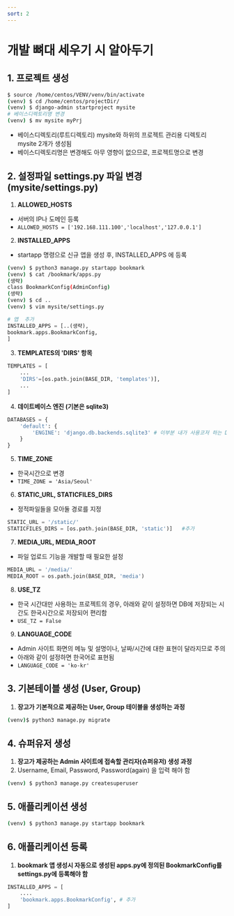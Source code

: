 ```yaml
---
sort: 2
---
```


# 개발 뼈대 세우기 시 알아두기

## 1. 프로젝트 생성
```bash
$ source /home/centos/VENV/venv/bin/activate
(venv) $ cd /home/centos/projectDir/
(venv) $ django-admin startproject mysite
# 베이스디렉토리명 변경
(venv) $ mv mysite myPrj 
```
- 베이스디렉토리(루트디렉토리) mysite와 하위의 프로젝트 관리용 디렉토리 mysite 2개가 생성됨
- 베이스디렉토리명은 변경해도 아무 영향이 없으므로, 프로젝트명으로 변경

## 2. 설정파일 settings.py  파일 변경 (mysite/settings.py)

1. **ALLOWED_HOSTS** 
- 서버의 IP나 도메인 등록
- `ALLOWED_HOSTS = ['192.168.111.100','localhost','127.0.0.1']`
2. **INSTALLED_APPS**
- startapp 명령으로 신규 앱을 생성 후, INSTALLED_APPS 에 등록
```bash
(venv) $ python3 manage.py startapp bookmark
(venv) $ cat /bookmark/apps.py
(생략)
class BookmarkConfig(AdminConfig)
(생략)
(venv) $ cd ..
(venv) $ vim mysite/settings.py
```
```python
# 앱  추가
INSTALLED_APPS = [..(생략),
bookmark.apps.BookmarkConfig,
]
```

3. **TEMPLATES의 'DIRS' 항목**
```python
TEMPLATES = [
    ...
    'DIRS'=[os.path.join(BASE_DIR, 'templates')],
    ...
]
```

4. **데이트베이스 엔진 (기본은 sqlite3)**
```python
DATABASES = {
    'default': {
        'ENGINE': 'django.db.backends.sqlite3' # 이부분 내가 사용코저 하는 DB 엔진으로 변경. 오라클, mysql 등..
    }
}
```
5. **TIME_ZONE**
- 한국시간으로 변경
- `TIME_ZONE = 'Asia/Seoul'`
6. **STATIC_URL, STATICFILES_DIRS**
- 정적파일들을 모아둘 경로를 지정
```python
STATIC_URL = '/static/'
STATICFILES_DIRS = [os.path.join(BASE_DIR, 'static')]   #추가
```

7. **MEDIA_URL, MEDIA_ROOT**
- 파일 업로드 기능을 개발할 때 필요한 설정
```python
MEDIA_URL = '/media/'
MEDIA_ROOT = os.path.join(BASE_DIR, 'media')
```

8. **USE_TZ**
- 한국 시간대만 사용하는 프로젝트의 경우, 아래와 같이 설정하면 DB에 저장되는 시간도 한국시간으로 저장되어 편리함
- `USE_TZ = False`
9. **LANGUAGE_CODE**
- Admin 사이트 화면의 메뉴 및 설명이나, 날짜/시간에 대한 표현이 달라지므로 주의
- 아래와 같이 설정하면 한국어로 표현됨
- `LANGUAGE_CODE = 'ko-kr'`

## 3. 기본테이블 생성 (User, Group)
1. **장고가 기본적으로 제공하는 User, Group 테이블을 생성하는 과정**
```bash
(venv)$ python3 manage.py migrate
```

## 4. 슈퍼유저 생성
1. **장고가 제공하는 Admin 사이트에 접속할 관리자(슈퍼유저) 생성 과정**
2. Username, Email, Password, Password(again) 을 입력 해야 함
```bash
(venv) $ python3 manage.py createsuperuser
```

## 5. 애플리케이션 생성
```bash
(venv) $ python3 manage.py startapp bookmark
```

## 6. 애플리케이션 등록
1. **bookmark 앱 생성시 자동으로 생성된 apps.py에 정의된 BookmarkConfig를 settings.py에 등록해야 함**
```python
INSTALLED_APPS = [
    ....
    'bookmark.apps.BookmarkConfig', # 추가
]
```
